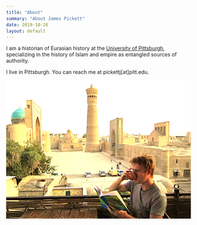 ```yaml
---
title: "About"
summary: "About James Pickett"
date: 2019-10-26
layout: default
---
```


I am a historian of Eurasian history at the [University of Pittsburgh][1], specializing in the history of Islam and empire as entangled sources of authority. 

I live in Pittsburgh. You can reach me at pickettj[at]pitt.edu.

![Researcher Portrait][image-1]

[1]:	http://www.history.pitt.edu/people/james-pickett

[image-1]:	assets/images/bukh_james_wht.png "James in Bukhara"